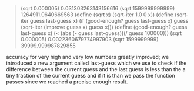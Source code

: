 > (sqrt 0.000005)
0.031303263143156616
> (sqrt 1599999999999)
1264911.0640669563
> (define (sqrt x)
    (sqrt-iter 1.0 0 x))
> (define (sqrt-iter guess last-guess x)
    (if (good-enough? guess last-guess x)
        guess
        (sqrt-iter (improve guess x)
                   guess
                   x)))
> (define (good-enough? guess  last-guess x)
    (< (abs (- guess last-guess))(/ guess 100000)))
> (sqrt 0.000005)
0.0022360679774997903
> (sqrt 1599999999)
39999.999987829855

accuracy for very high and very low numbers greatly improved;
we introduced a new argument called last-guess which we use to check if the difference between the current guess and the last guess is less than the a tiny fraction of the current guess and if it is than we pass the function passes since we reached a precise enough result.
